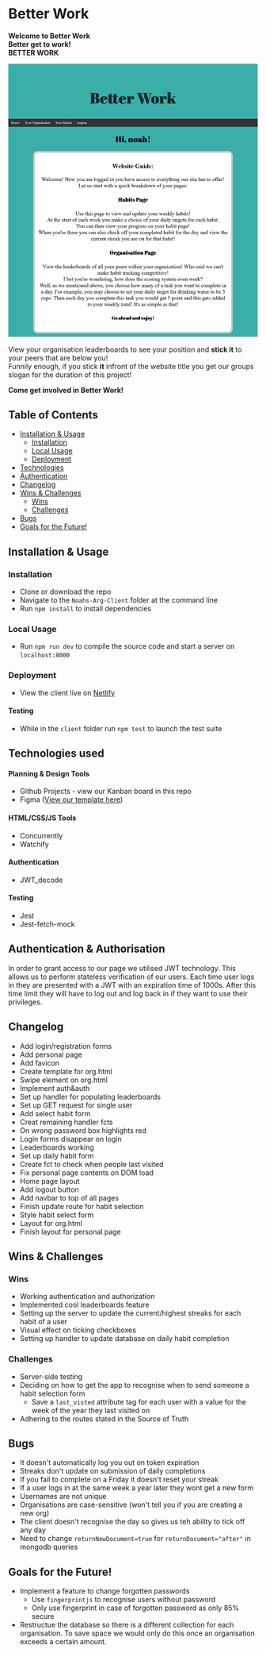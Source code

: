 # Better Work

**Welcome to Better Work**<br/>
**Better get to work!**<br/>
**BETTER WORK**

![Screenshot](client/imgs/screenshot.png)

View your organisation leaderboards to see your position and **stick it** to your peers that are below you! <br/>
Funnily enough, if you stick **it** infront of the website title you get our groups slogan for the duration of this project!

**Come get involved in Better Work!**

## Table of Contents

- [Installation & Usage](#installation--usage)
  - [Installation](#installation)
  - [Local Usage](#usage)
  - [Deployment](#deployment)
- [Technologies](#technologies)
- [Authentication](#authentication)
- [Changelog](#changelog)
- [Wins & Challenges](#wins--challenges)
  - [Wins](#wins)
  - [Challenges](#challenges)
- [Bugs](#bugs)
- [Goals for the Future!](#goals-for-the-future)

## Installation & Usage

### Installation

- Clone or download the repo
- Navigate to the `Noahs-Arg-Client` folder at the command line
- Run `npm install` to install dependencies

### Local Usage

- Run `npm run dev` to compile the source code and start a server on `localhost:8000`

### Deployment

- View the client live on [Netlify](https://better-work.netlify.app/)

#### Testing

- While in the `client` folder run `npm test` to launch the test suite

## Technologies used

#### Planning & Design Tools

- Github Projects - view our Kanban board in this repo
- Figma ([View our template here](https://www.figma.com/file/0ZiuVJqrR8aZgUNDM9nlTG/Untitled?node-id=7%3A194))

#### HTML/CSS/JS Tools

- Concurrently
- Watchify

#### Authentication

- JWT_decode

#### Testing

- Jest
- Jest-fetch-mock

## Authentication & Authorisation

In order to grant access to our page we utilised JWT technology. This allows us to perform stateless verification of our users. Each time user logs in they are presented with a JWT with an expiration time of 1000s. After this time limit they will have to log out and log back in if they want to use their privileges.

## Changelog

- Add login/registration forms
- Add personal page
- Add favicon
- Create template for org.html
- Swipe element on org.html
- Implement auth&auth
- Set up handler for populating leaderboards
- Set up GET request for single user
- Add select habit form
- Creat remaining handler fcts
- On wrong password box highlights red
- Login forms disappear on login
- Leaderboards working
- Set up daily habit form
- Create fct to check when people last visited
- Fix personal page contents on DOM load
- Home page layout
- Add logout button
- Add navbar to top of all pages
- Finish update route for habit selection
- Style habit select form
- Layout for org.html
- Finish layout for personal page

## Wins & Challenges

### Wins

- Working authentication and authorization
- Implemented cool leaderboards feature
- Setting up the server to update the current/highest streaks for each habit of a user
- Visual effect on ticking checkboxes
- Setting up handler to update database on daily habit completion

### Challenges

- Server-side testing
- Deciding on how to get the app to recognise when to send someone a habit selection form
  - Save a `last_visted` attribute tag for each user with a value for the week of the year they last visited on
- Adhering to the routes stated in the Source of Truth

## Bugs

- It doesn't automatically log you out on token expiration
- Streaks don't update on submission of daily completions
- If you fail to complete on a Friday it doesn't reset your streak
- If a user logs in at the same week a year later they wont get a new form
- Usernames are not unique
- Organisations are case-sensitive (won't tell you if you are creating a new org)
- The client doesn't recognise the day so gives us teh ability to tick off any day
- Need to change `returnNewDocument=true` for `returnDocument="after"` in mongodb queries

## Goals for the Future!

- Implement a feature to change forgotten passwords
  - Use `fingerprintjs` to recognise users without password
  - Only use fingerprint in case of forgotten password as only 85% secure
- Restructue the database so there is a different collection for each organisation. To save space we would only do this once an organisation exceeds a certain amount.
